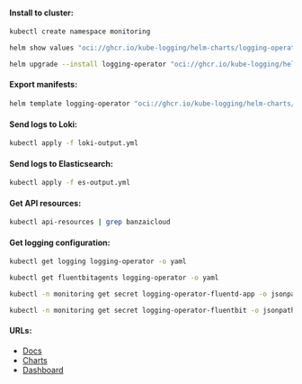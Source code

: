 #### Install to cluster:
```bash
kubectl create namespace monitoring
```
```bash
helm show values "oci://ghcr.io/kube-logging/helm-charts/logging-operator" > default-values.yml
```
```bash
helm upgrade --install logging-operator "oci://ghcr.io/kube-logging/helm-charts/logging-operator" -f values.yml -n monitoring
```

#### Export manifests:
```bash
helm template logging-operator "oci://ghcr.io/kube-logging/helm-charts/logging-operator" -f values.yml -n monitoring > manifests.yml
```

#### Send logs to Loki:
```bash
kubectl apply -f loki-output.yml
```

#### Send logs to Elasticsearch:
```bash
kubectl apply -f es-output.yml
```

#### Get API resources:
```bash
kubectl api-resources | grep banzaicloud
```

#### Get logging configuration:
```bash
kubectl get logging logging-operator -o yaml
```
```bash
kubectl get fluentbitagents logging-operator -o yaml
```
```bash
kubectl -n monitoring get secret logging-operator-fluentd-app -o jsonpath="{.data['fluentd\.conf']}" | base64 -d
```
```bash
kubectl -n monitoring get secret logging-operator-fluentbit -o jsonpath="{.data['fluent-bit\.conf']}" | base64 -d
```

#### URLs:
- [Docs](https://kube-logging.dev/docs/)
- [Charts](https://github.com/kube-logging/logging-operator/tree/master/charts/logging-operator)
- [Dashboard](https://grafana.com/grafana/dashboards/7752-logging-dashboard/)
